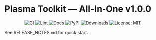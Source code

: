 # Plasma Toolkit — All-In-One v1.0.0


<p align="center">
  <a href="https://github.com/Tsoympet/plasma-toolkit/actions/workflows/ci.yml">
    <img src="https://github.com/Tsoympet/plasma-toolkit/actions/workflows/ci.yml/badge.svg" alt="CI">
  </a>
  <a href="https://github.com/Tsoympet/plasma-toolkit/actions/workflows/lint.yml">
    <img src="https://github.com/Tsoympet/plasma-toolkit/actions/workflows/lint.yml/badge.svg" alt="Lint">
  </a>
  <a href="https://github.com/Tsoympet/plasma-toolkit/actions/workflows/docs.yml">
    <img src="https://github.com/Tsoympet/plasma-toolkit/actions/workflows/docs.yml/badge.svg" alt="Docs">
  </a>
  <a href="https://pypi.org/project/plasma-toolkit/">
    <img src="https://img.shields.io/pypi/v/plasma-toolkit.svg" alt="PyPI">
  </a>
  <a href="https://pypi.org/project/plasma-toolkit/">
    <img src="https://img.shields.io/pypi/dm/plasma-toolkit.svg" alt="Downloads">
  </a>
  <a href="LICENSE">
    <img src="https://img.shields.io/badge/license-MIT-blue.svg" alt="License: MIT">
  </a>
</p>


See RELEASE_NOTES.md for quick start.